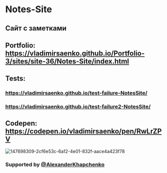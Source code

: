 # Notes-Site

## Сайт с заметками 

## Portfolio: https://vladimirsaenko.github.io/Portfolio-3/sites/site-36/Notes-Site/index.html

## Tests: 
### https://vladimirsaenko.github.io/test-failure-NotesSite/ 
### https://vladimirsaenko.github.io/test-failure2-NotesSite/

## Codepen: https://codepen.io/vladimirsaenko/pen/RwLrZPV

![147698309-2cf6e53c-6a12-4e01-832f-aace4a423f78](https://user-images.githubusercontent.com/56477695/147837718-a2df554e-8ea8-4b2b-ac2d-be982d9345a8.jpg)

### Supported by [@AlexanderKhapchenko](https://github.com/AlexanderKhapchenko)
